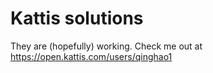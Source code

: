 # Kattis solutions
They are (hopefully) working.
Check me out at https://open.kattis.com/users/qinghao1
